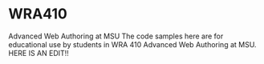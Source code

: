 # WRA410
Advanced Web Authoring at MSU
The code samples here are for educational use by students in WRA 410 Advanced Web Authoring at MSU.
HERE IS AN EDIT!!
